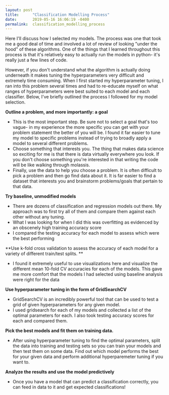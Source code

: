 ```yaml
---
layout: post
title:      "Classification Modelling Process"
date:       2019-05-16 16:06:19 -0400
permalink:  classification_modelling_process
---
```



Here I'll discuss how I selected my models. The process was one that took me a good deal of time and involved a lot of review of looking "under the hood" of these algorithms. One of the things that I learned throughout this process is that it's relatively easy to actually run the models in python- it's really just a few lines of code.

However, if you don't understand what the algorithm is actually doing underneath it makes tuning the hyperparameters very difficult and extremely time consuming. When I first started my hyperparameter tuning, I ran into this problem several times and had to re-educate myself on what ranges of hyperparameters were best suited to each model and each classifier. Below, I've briefly outlined the process I followed for my model selection.

**Outline a problem, and more importantly: a goal**

* This is the most important step. Be sure not to select a goal that's too vague- in my experience the more specific you can get with your problem statement the better of you will be. I found it far easier to tune my model to specific problems instead of trying to broadly apply a model to several different problems. 
* Choose something that interests you. The thing that makes data science so exciting for me is that there is data virtually everywhere you look. If you don't choose something you're interested in that writing the code will be like walking through molassis. 
* Finally, use the data to help you choose a problem. It is often difficult to pick a problem and then go find data about it. It is far easier to find a dataset that interests you and brainstorm problems/goals that pertain to that data.

**Try baseline, unmodified models**

* There are dozens of classification and regression models out there. My approach was to first try all of them and compare them against each other without any tuning.
* What I was looking for when I did this was overfitting as evidenced by an obscenely high training accuracy score
* I compared the testing accuracy for each model to assess which were the best performing

**Use k-fold cross validation to assess the accuracy of each model for a variety of different train/test splits. **

* I found it extremely useful to use visualizations here and visualize the different mean 10-fold CV accuracies for each of the models. This gave me more comfort that the models I had selected using baseline analysis were right for the data

**Use hyperparameter tuning in the form of GridSearchCV**

* GridSearchCV is an incredibly powerful tool that can be used to test a grid of given hyperparameters for any given model. 
* I used gridsearch for each of my models and collected a list of the optimal parameters for each. I also took testing accuracy scores for each and compared them.

**Pick the best models and fit them on training data.**

* After using hyperparameter tuning to find the optimal parameters, split the data into training and testing sets so you can train your models and then test them on some data. Find out which model performs the best for your given data and perform additional hyperparemeter tuning if you want to.

**Analyze the results and use the model predictively**

* Once you have a model that can predict a classification correctly, you can feed in data to it and get expected classifications! 
